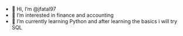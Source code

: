 - 👋 Hi, I’m @jfatal97
- 👀 I’m interested in  finance and accounting
- 🌱 I’m currently learning  Python and after learning the basics i will try SQL


<!---
jfatal97/jfatal97 is a ✨ special ✨ repository because its `README.md` (this file) appears on your GitHub profile.
You can click the Preview link to take a look at your changes.
--->
